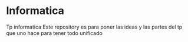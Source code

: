 # Informatica
Tp informatica
Este repository es para poner las ideas y las partes del tp que uno hace para tener todo unificado
